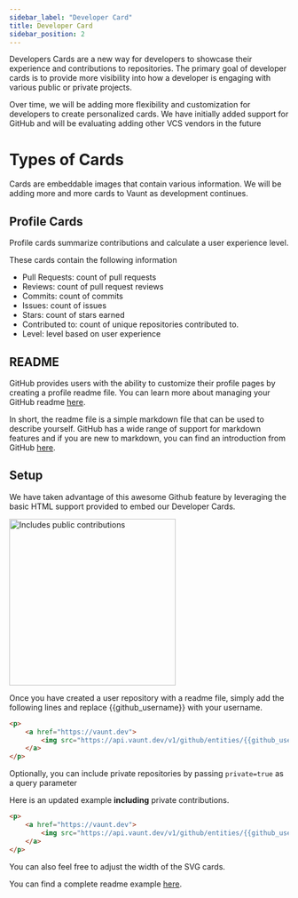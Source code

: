 ```yaml
---
sidebar_label: "Developer Card"
title: Developer Card
sidebar_position: 2
---
```

Developers Cards are a new way for developers to showcase their experience and contributions to repositories. The primary goal of developer cards is to provide more visibility into how a developer is engaging with various public or private projects.

Over time, we will be adding more flexibility and customization for developers to create personalized cards. We have initially added support for GitHub and will be evaluating adding other VCS vendors in the future

# Types of Cards 

Cards are embeddable images that contain various information. We will be adding more and more cards to Vaunt as development continues. 

## Profile Cards 

Profile cards summarize contributions and calculate a user experience level. 

These cards contain the following information 
- Pull Requests: count of pull requests 
- Reviews: count of pull request reviews  
- Commits: count of commits 
- Issues: count of issues 
- Stars: count of stars earned 
- Contributed to: count of unique repositories contributed to. 
- Level: level based on user experience

## README

GitHub provides users with the ability to customize their profile pages by creating a profile readme file. You can learn more about managing your GitHub readme [here](https://docs.github.com/en/account-and-profile/setting-up-and-managing-your-github-profile/customizing-your-profile/managing-your-profile-readme).

In short, the readme file is a simple markdown file that can be used to describe yourself. GitHub has a wide range of support for markdown features and if you are new to markdown, you can find an introduction from GitHub [here](https://docs.github.com/en/get-started/writing-on-github/getting-started-with-writing-and-formatting-on-github/basic-writing-and-formatting-syntax).

## Setup

We have taken advantage of this awesome Github feature by leveraging the basic HTML support provided to embed our Developer Cards.

</p>    
<a href="https://community.vaunt.dev/board/simonmazzaroth">
        <img src="https://api.vaunt.dev/v1/github/entities/simonmazzaroth/contributions?format=svg" width="300" title="Includes public contributions"/>
    </a>
</p>

Once you have created a user repository with a readme file, simply add the following lines and replace {{github_username}} with your username.

```html
<p>
    <a href="https://vaunt.dev">
        <img src="https://api.vaunt.dev/v1/github/entities/{{github_username}}/contributions?format=svg" width="350" title="Includes public contributions"/>
    </a>
</p>
```

Optionally, you can include private repositories by passing `private=true` as a query parameter

Here is an updated example **including** private contributions.

```html
<p>
    <a href="https://vaunt.dev">
        <img src="https://api.vaunt.dev/v1/github/entities/{{github_username}}/contributions?format=svg&private=true" width="350" title="Includes public and private contributions" />
    </a>
</p>
```

You can also feel free to adjust the width of the SVG cards.

You can find a complete readme example [here](https://github.com/simonmazzaroth/simonmazzaroth/blob/main/README.md).
